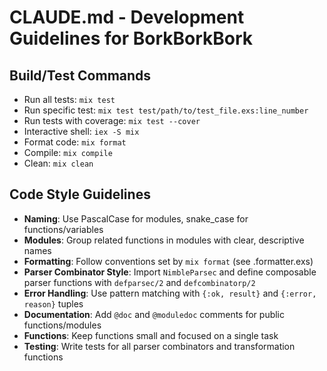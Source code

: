 # CLAUDE.md - Development Guidelines for BorkBorkBork

## Build/Test Commands
- Run all tests: `mix test`
- Run specific test: `mix test test/path/to/test_file.exs:line_number`
- Run tests with coverage: `mix test --cover`
- Interactive shell: `iex -S mix`
- Format code: `mix format`
- Compile: `mix compile`
- Clean: `mix clean`

## Code Style Guidelines
- **Naming**: Use PascalCase for modules, snake_case for functions/variables
- **Modules**: Group related functions in modules with clear, descriptive names
- **Formatting**: Follow conventions set by `mix format` (see .formatter.exs)
- **Parser Combinator Style**: Import `NimbleParsec` and define composable parser functions with `defparsec/2` and `defcombinatorp/2`
- **Error Handling**: Use pattern matching with `{:ok, result}` and `{:error, reason}` tuples
- **Documentation**: Add `@doc` and `@moduledoc` comments for public functions/modules
- **Functions**: Keep functions small and focused on a single task
- **Testing**: Write tests for all parser combinators and transformation functions
